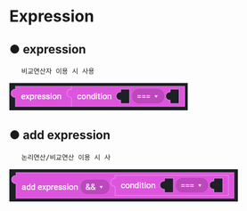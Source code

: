 # Expression

## ● expression

       비교연산자 이용 시 사용

![type : ===, !==, &gt;, &lt;, &gt;=, &lt;=](../../img/assets/image%20%28139%29.png)

## ● add expression

       논리연산/비교연산 이용 시 사

![type 1 : &&, || / type2 :  ===, !==, &gt;, &lt;, &gt;=, &lt;=](../../img/assets/image%20%28209%29.png)
